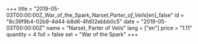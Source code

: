 +++
title = "2019-05-03T00:00:00Z_War_of_the_Spark_Narset,_Parter_of_Veils_[en]_false"
id = "8c39f9b4-02b9-4d44-b8d6-4fd02ebbb0c5"
date = "2019-05-03T00:00:00Z"
name = "Narset, Parter of Veils"
lang = ["en"]
price = "1.11"
quantity = 4
foil = false
set = "War of the Spark"
+++
